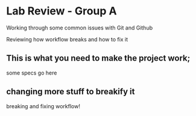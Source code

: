 
# Lab Review - Group A
Working through some common issues with Git and Github 

Reviewing how workflow breaks and how to fix it

## This is what you need to make the project work;
some specs go here

## changing more stuff to breakify it 
breaking and fixing workflow!



